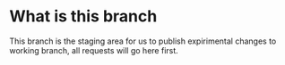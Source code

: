 # What is this branch
This branch is the staging area for us to publish expirimental changes to working branch, all requests will go here first.

